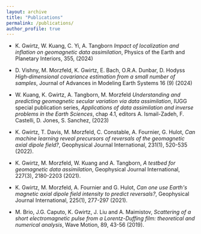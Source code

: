 ```yaml
---
layout: archive
title: "Publications"
permalink: /publications/
author_profile: true
---
```

* K. Gwirtz, W. Kuang, C. Yi, A. Tangborn *Impact of localization and inflation on geomagnetic data assimilation*, Physics of the Earth and Planetary Interiors, 355, (2024)

* D. Vishny, M. Morzfeld, K. Gwirtz, E. Bach, O.R.A. Dunbar, D. Hodyss *High‐dimensional covariance estimation from a small number of samples*, Journal of Advances in Modeling Earth Systems 16 (9) (2024)
  
* W. Kuang, K. Gwirtz, A. Tangborn, M. Morzfeld *Understanding and predicting geomagnetic secular variation via data assimilation*, IUGG special publication series, *Applications of data assimilation and inverse problems in the Earth Sciences*, chap 4.1, editors A. Ismail-Zadeh, F. Castelli, D. Jones, S. Sanchez, (2023)

* K. Gwirtz, T. Davis, M. Morzfeld, C. Constable, A. Fournier, G. Hulot, *Can machine learning reveal precursors of reversals of the geomagnetic axial dipole field?*, Geophysical Journal International, 231(1), 520-535 (2022).

* K. Gwirtz, M. Morzfeld, W. Kuang and A. Tangborn, *A testbed for geomagnetic data assimilation*, Geophysical Journal International, 227(3), 2180-2203 (2021).

* K. Gwirtz, M. Morzfeld, A. Fournier and G. Hulot, *Can one use Earth's magnetic axial dipole field intensity to predict reversals?*, Geophysical Journal International, 225(1), 277-297 (2021).

* M. Brio, J.G. Caputo, K. Gwirtz, J. Liu and A. Maimistov, *Scattering of a short
electromagnetic pulse from a Lorentz-Duffing film: theoretical and numerical
analysis*, Wave Motion, 89, 43-56 (2019).

